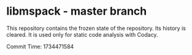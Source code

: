 # libmspack - master branch

This repository contains the frozen state of the repository.
Its history is cleared. It is used only for static code
analysis with Codacy.

Commit Time: 1734471584
